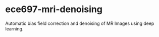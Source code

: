 # ece697-mri-denoising
Automatic bias field correction and denoising of MR Images using deep learning.

